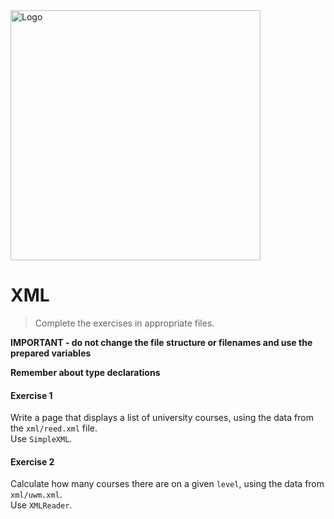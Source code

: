 <img alt="Logo" src="http://coderslab.pl/svg/logo-coderslab.svg" width="400">

#  XML

> Complete the exercises in appropriate files.

**IMPORTANT - do not change the file structure or filenames and use the prepared variables**

**Remember about type declarations**

#### Exercise 1

Write a page that displays a list of university courses, using the data from the ```xml/reed.xml``` file.  
Use `SimpleXML`.

#### Exercise 2

Calculate how many courses there are on a given ```level```, using the data from ```xml/uwm.xml```.  
Use `XMLReader`.
